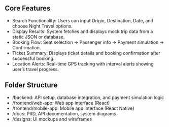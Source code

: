 ## Core Features
- Search Functionality: Users can input Origin, Destination, Date, and choose Night Travel options.
- Display Results: System fetches and displays mock trip data from a static JSON or database.
- Booking Flow: Seat selection → Passenger info → Payment simulation → Confirmation.
- Ticket Summary: Displays ticket details and booking confirmation after successful booking.
- Location Alerts: Real-time GPS tracking with interval alerts showing user’s travel progress.

## Folder Structure
- /backend: API setup, database integration, and payment simulation logic
- /frontend/web-app: Web app interface (React)
- /frontend/mobile-app: Mobile app interface (React Native)
- /docs: PRD, API documentation, system diagrams
- /designs: UI mockups and wireframes
